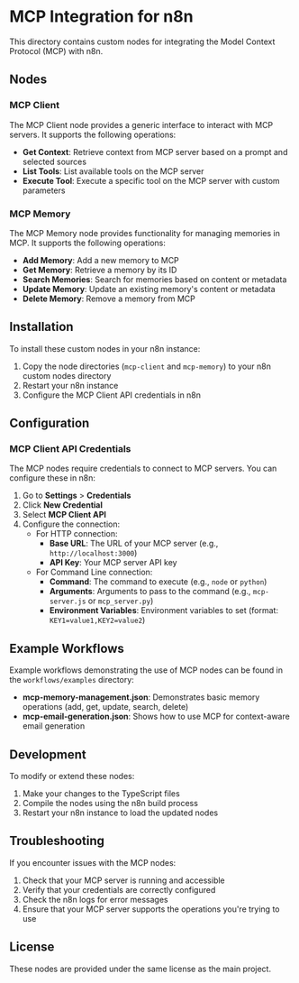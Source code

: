 # MCP Integration for n8n

This directory contains custom nodes for integrating the Model Context Protocol (MCP) with n8n.

## Nodes

### MCP Client

The MCP Client node provides a generic interface to interact with MCP servers. It supports the following operations:

- **Get Context**: Retrieve context from MCP server based on a prompt and selected sources
- **List Tools**: List available tools on the MCP server
- **Execute Tool**: Execute a specific tool on the MCP server with custom parameters

### MCP Memory

The MCP Memory node provides functionality for managing memories in MCP. It supports the following operations:

- **Add Memory**: Add a new memory to MCP
- **Get Memory**: Retrieve a memory by its ID
- **Search Memories**: Search for memories based on content or metadata
- **Update Memory**: Update an existing memory's content or metadata
- **Delete Memory**: Remove a memory from MCP

## Installation

To install these custom nodes in your n8n instance:

1. Copy the node directories (`mcp-client` and `mcp-memory`) to your n8n custom nodes directory
2. Restart your n8n instance
3. Configure the MCP Client API credentials in n8n

## Configuration

### MCP Client API Credentials

The MCP nodes require credentials to connect to MCP servers. You can configure these in n8n:

1. Go to **Settings** > **Credentials**
2. Click **New Credential**
3. Select **MCP Client API**
4. Configure the connection:
   - For HTTP connection:
     - **Base URL**: The URL of your MCP server (e.g., `http://localhost:3000`)
     - **API Key**: Your MCP server API key
   - For Command Line connection:
     - **Command**: The command to execute (e.g., `node` or `python`)
     - **Arguments**: Arguments to pass to the command (e.g., `mcp-server.js` or `mcp_server.py`)
     - **Environment Variables**: Environment variables to set (format: `KEY1=value1,KEY2=value2`)

## Example Workflows

Example workflows demonstrating the use of MCP nodes can be found in the `workflows/examples` directory:

- **mcp-memory-management.json**: Demonstrates basic memory operations (add, get, update, search, delete)
- **mcp-email-generation.json**: Shows how to use MCP for context-aware email generation

## Development

To modify or extend these nodes:

1. Make your changes to the TypeScript files
2. Compile the nodes using the n8n build process
3. Restart your n8n instance to load the updated nodes

## Troubleshooting

If you encounter issues with the MCP nodes:

1. Check that your MCP server is running and accessible
2. Verify that your credentials are correctly configured
3. Check the n8n logs for error messages
4. Ensure that your MCP server supports the operations you're trying to use

## License

These nodes are provided under the same license as the main project.
